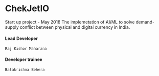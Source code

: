 # ChekJetIO
Start up project - May 2018
The implemetation of AI/ML to solve demand-supply conflict between physical and digital currency in India.
#### Lead Developer
    Raj Kishor Maharana  
#### Developer trainee    
    Balakrishna Behera

